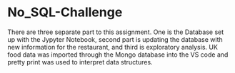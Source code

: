 # No_SQL-Challenge
There are three separate part to this assignment. One is the Database set up with the Jypyter Notebook, second part is updating the database with new information for the restaurant, and third is exploratory analysis. UK food data was imported  through the Mongo database into the VS code and pretty print was used to interpret data structures.  
